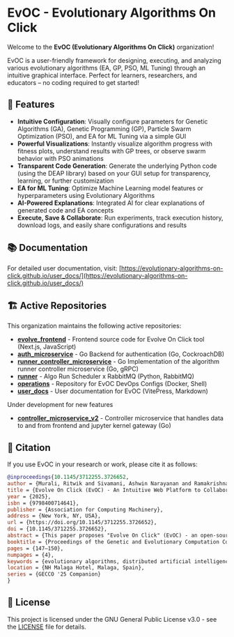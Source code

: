 # EvOC - Evolutionary Algorithms On Click

Welcome to the **EvOC (Evolutionary Algorithms On Click)** organization! 

EvOC is a user-friendly framework for designing, executing, and analyzing various evolutionary algorithms (EA, GP, PSO, ML Tuning) through an intuitive graphical interface. Perfect for learners, researchers, and educators – no coding required to get started!

## 🌟 Features

- **Intuitive Configuration**: Visually configure parameters for Genetic Algorithms (GA), Genetic Programming (GP), Particle Swarm Optimization (PSO), and EA for ML Tuning via a simple GUI
- **Powerful Visualizations**: Instantly visualize algorithm progress with fitness plots, understand results with GP trees, or observe swarm behavior with PSO animations
- **Transparent Code Generation**: Generate the underlying Python code (using the DEAP library) based on your GUI setup for transparency, learning, or further customization
- **EA for ML Tuning**: Optimize Machine Learning model features or hyperparameters using Evolutionary Algorithms
- **AI-Powered Explanations**: Integrated AI for clear explanations of generated code and EA concepts
- **Execute, Save & Collaborate**: Run experiments, track execution history, download logs, and easily share configurations and results

## 📚 Documentation

For detailed user documentation, visit: [https://evolutionary-algorithms-on-click.github.io/user_docs/](https://evolutionary-algorithms-on-click.github.io/user_docs/)

## 🏗️ Active Repositories

This organization maintains the following active repositories:

- **[evolve_frontend](https://github.com/Evolutionary-Algorithms-On-Click/evolve_frontend)** - Frontend source code for Evolve On Click tool (Next.js, JavaScript)
- **[auth_microservice](https://github.com/Evolutionary-Algorithms-On-Click/auth_microservice)** - Go Backend for authentication (Go, CockroachDB)
- **[runner_controller_microservice](https://github.com/Evolutionary-Algorithms-On-Click/runner_controller_microservice)** - Go Implementation of the algorithm runner controller microservice (Go, gRPC)
- **[runner](https://github.com/Evolutionary-Algorithms-On-Click/runner)** - Algo Run Scheduler x RabbitMQ (Python, RabbitMQ)
- **[operations](https://github.com/Evolutionary-Algorithms-On-Click/operations)** - Repository for EvOC DevOps Configs (Docker, Shell)
- **[user_docs](https://github.com/Evolutionary-Algorithms-On-Click/user_docs)** - User documentation for EvOC (VitePress, Markdown)

Under development for new features

- **[controller_microservice_v2](https://github.com/Evolutionary-Algorithms-On-Click/controller_microservice_v2)** - Controller microservice that handles data to and from frontend and jupyter kernel gateway (Go)

## 📖 Citation

If you use EvOC in your research or work, please cite it as follows:

```bibtex
@inproceedings{10.1145/3712255.3726652,
author = {Murali, Ritwik and Sivamani, Ashwin Narayanan and Ramakrishnan, Abhinav and Arul, Hariharan and R, Ananya},
title = {Evolve On Click (EvOC) - An Intuitive Web Platform to Collaboratively Implement, Execute, and Visualize Evolutionary Algorithms},
year = {2025},
isbn = {9798400714641},
publisher = {Association for Computing Machinery},
address = {New York, NY, USA},
url = {https://doi.org/10.1145/3712255.3726652},
doi = {10.1145/3712255.3726652},
abstract = {This paper proposes "Evolve On Click" (EvOC) - an open-source intuitive web-based platform to simplify the implementation, execution, and visualization of Evolutionary Algorithms (EAs) including genetic programming, by providing a user-friendly interface. This facilitates easier accessibility of evolutionary algorithm software packages such as DEAP, to users with minimal programming experience. EvOC guides users through the EA design process, allowing them to experiment with different algorithms, parameters, and configurations without the need for programming expertise. The platform also incorporates features to show code created based on the configuration so that users can also learn from it, thus enhancing collaboration and enabling users to easily share their results with others. The architecture used by EvOC also supports ease of access for parallel and distributed EAs with real-time log streaming / monitoring and visualization of the evolution runs. By incorporating the latest DevOps techniques during the development process, EvOC does not require extensive maintenance and allows for the platform to be run as a service, supporting multiple users on a single instance. This paper details the design, implementation, and evaluation of EvOC towards increasing accessibility and ease of comfort with EAs for novice learners - thus broadening the reach of the community.},
booktitle = {Proceedings of the Genetic and Evolutionary Computation Conference Companion},
pages = {147–150},
numpages = {4},
keywords = {evolutionary algorithms, distributed artificial intelligence, distributed evolutionary algorithms in python, DEAP, software architectures, evolutionary computation},
location = {NH Malaga Hotel, Malaga, Spain},
series = {GECCO '25 Companion}
}
```

## 📄 License

This project is licensed under the GNU General Public License v3.0 - see the [LICENSE](LICENSE) file for details.

